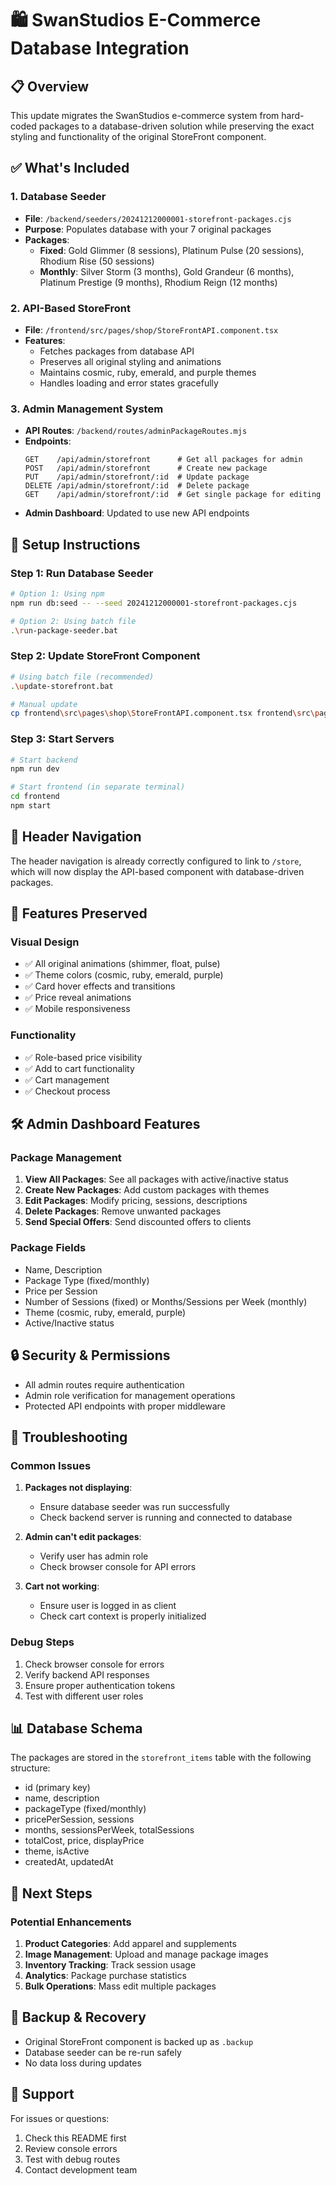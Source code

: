 # 🛍️ SwanStudios E-Commerce Database Integration

## 📋 Overview

This update migrates the SwanStudios e-commerce system from hard-coded packages to a database-driven solution while preserving the exact styling and functionality of the original StoreFront component.

## ✅ What's Included

### 1. Database Seeder
- **File**: `/backend/seeders/20241212000001-storefront-packages.cjs`
- **Purpose**: Populates database with your 7 original packages
- **Packages**:
  - **Fixed**: Gold Glimmer (8 sessions), Platinum Pulse (20 sessions), Rhodium Rise (50 sessions)
  - **Monthly**: Silver Storm (3 months), Gold Grandeur (6 months), Platinum Prestige (9 months), Rhodium Reign (12 months)

### 2. API-Based StoreFront
- **File**: `/frontend/src/pages/shop/StoreFrontAPI.component.tsx`
- **Features**:
  - Fetches packages from database API
  - Preserves all original styling and animations
  - Maintains cosmic, ruby, emerald, and purple themes
  - Handles loading and error states gracefully

### 3. Admin Management System
- **API Routes**: `/backend/routes/adminPackageRoutes.mjs`
- **Endpoints**:
  ```
  GET    /api/admin/storefront      # Get all packages for admin
  POST   /api/admin/storefront      # Create new package
  PUT    /api/admin/storefront/:id  # Update package
  DELETE /api/admin/storefront/:id  # Delete package
  GET    /api/admin/storefront/:id  # Get single package for editing
  ```
- **Admin Dashboard**: Updated to use new API endpoints

## 🚀 Setup Instructions

### Step 1: Run Database Seeder
```bash
# Option 1: Using npm
npm run db:seed -- --seed 20241212000001-storefront-packages.cjs

# Option 2: Using batch file
.\run-package-seeder.bat
```

### Step 2: Update StoreFront Component
```bash
# Using batch file (recommended)
.\update-storefront.bat

# Manual update
cp frontend\src\pages\shop\StoreFrontAPI.component.tsx frontend\src\pages\shop\StoreFront.component.tsx
```

### Step 3: Start Servers
```bash
# Start backend
npm run dev

# Start frontend (in separate terminal)
cd frontend
npm start
```

## 🔧 Header Navigation

The header navigation is already correctly configured to link to `/store`, which will now display the API-based component with database-driven packages.

## 📱 Features Preserved

### Visual Design
- ✅ All original animations (shimmer, float, pulse)
- ✅ Theme colors (cosmic, ruby, emerald, purple)
- ✅ Card hover effects and transitions
- ✅ Price reveal animations
- ✅ Mobile responsiveness

### Functionality
- ✅ Role-based price visibility
- ✅ Add to cart functionality
- ✅ Cart management
- ✅ Checkout process

## 🛠️ Admin Dashboard Features

### Package Management
1. **View All Packages**: See all packages with active/inactive status
2. **Create New Packages**: Add custom packages with themes
3. **Edit Packages**: Modify pricing, sessions, descriptions
4. **Delete Packages**: Remove unwanted packages
5. **Send Special Offers**: Send discounted offers to clients

### Package Fields
- Name, Description
- Package Type (fixed/monthly)
- Price per Session
- Number of Sessions (fixed) or Months/Sessions per Week (monthly)
- Theme (cosmic, ruby, emerald, purple)
- Active/Inactive status

## 🔒 Security & Permissions

- All admin routes require authentication
- Admin role verification for management operations
- Protected API endpoints with proper middleware

## 🐛 Troubleshooting

### Common Issues

1. **Packages not displaying**:
   - Ensure database seeder was run successfully
   - Check backend server is running and connected to database

2. **Admin can't edit packages**:
   - Verify user has admin role
   - Check browser console for API errors

3. **Cart not working**:
   - Ensure user is logged in as client
   - Check cart context is properly initialized

### Debug Steps
1. Check browser console for errors
2. Verify backend API responses
3. Ensure proper authentication tokens
4. Test with different user roles

## 📊 Database Schema

The packages are stored in the `storefront_items` table with the following structure:
- id (primary key)
- name, description
- packageType (fixed/monthly)
- pricePerSession, sessions
- months, sessionsPerWeek, totalSessions
- totalCost, price, displayPrice
- theme, isActive
- createdAt, updatedAt

## 🎯 Next Steps

### Potential Enhancements
1. **Product Categories**: Add apparel and supplements
2. **Image Management**: Upload and manage package images
3. **Inventory Tracking**: Track session usage
4. **Analytics**: Package purchase statistics
5. **Bulk Operations**: Mass edit multiple packages

## 💾 Backup & Recovery

- Original StoreFront component is backed up as `.backup`
- Database seeder can be re-run safely
- No data loss during updates

## 🤝 Support

For issues or questions:
1. Check this README first
2. Review console errors
3. Test with debug routes
4. Contact development team
